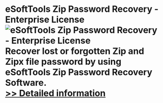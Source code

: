 # eSoftTools Zip Password Recovery - Enterprise License<br />![eSoftTools Zip Password Recovery - Enterprise License](https://mycommerce.akamaized.net/api/pimages/P300942751/BIG/300942751.PNG)<br />Recover lost or forgotten Zip and Zipx file password by using eSoftTools Zip Password Recovery Software.<br />[>> Detailed information](https://secure.shareit.com/shareit/product.html?productid=300942751&affiliateid=200057808)